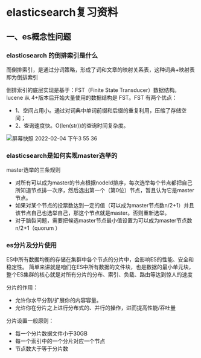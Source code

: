 # elasticsearch复习资料
## 一、es概念性问题
### elasticsearch 的倒排索引是什么
而倒排索引，是通过分词策略，形成了词和文章的映射关系表，这种词典+映射表即为倒排索引

倒排索引的底层实现是基于：FST（Finite State Transducer）数据结构。
lucene 从 4+版本后开始大量使用的数据结构是 FST。FST 有两个优点：
- 1、空间占用小。通过对词典中单词前缀和后缀的重复利用，压缩了存储空间；
- 2、查询速度快。O(len(str))的查询时间复杂度。

![屏幕快照 2022-02-04 下午3 55 36](https://user-images.githubusercontent.com/40445471/152492366-1e0ec5a1-77cd-4a99-a473-d23fee31f2b3.png)

### elasticsearch是如何实现master选举的
master选举的三条规则
- 对所有可以成为master的节点根据nodeId排序，每次选举每个节点都把自己所知道节点排一次序，然后选出第一个（第0位）节点，暂且认为它是master节点。
- 如果对某个节点的投票数达到一定的值（可以成为master节点数n/2+1）并且该节点自己也选举自己，那这个节点就是master。否则重新选举。
- 对于脑裂问题，需要把候选master节点最小值设置为可以成为master节点数n/2+1（quorum ）

### es分片及分片使用
ES中所有数据均衡的存储在集群中各个节点的分片中，会影响ES的性能、安全和稳定性。
简单来讲就是咱们在ES中所有数据的文件块，也是数据的最小单元块，整个ES集群的核心就是对所有分片的分布、索引、负载、路由等达到惊人的速度

分片的作用：
  - 允许你水平分割/扩展你的内容容量。 
  - 允许你在分片之上进行分布式的、并行的操作，进而提高性能/吞吐量

分片设置一般原则：
   - 每一个分片数据文件小于30GB
   - 每一个索引中的一个分片对应一个节点
   - 节点数大于等于分片数
